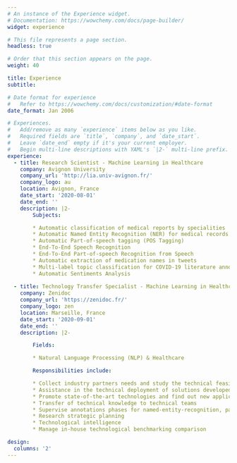 ```yaml
---
# An instance of the Experience widget.
# Documentation: https://wowchemy.com/docs/page-builder/
widget: experience

# This file represents a page section.
headless: true

# Order that this section appears on the page.
weight: 40

title: Experience
subtitle:

# Date format for experience
#   Refer to https://wowchemy.com/docs/customization/#date-format
date_format: Jan 2006

# Experiences.
#   Add/remove as many `experience` items below as you like.
#   Required fields are `title`, `company`, and `date_start`.
#   Leave `date_end` empty if it's your current employer.
#   Begin multi-line descriptions with YAML's `|2-` multi-line prefix.
experience:
  - title: Research Scientist - Machine Learning in Healthcare
    company: Avignon University
    company_url: 'http://lia.univ-avignon.fr/'
    company_logo: au
    location: Avignon, France
    date_start: '2020-08-01'
    date_end: ''
    description: |2-
        Subjects:

        * Automatic classification of medical reports by specialities
        * Automatic Named Entity Recognition (NER) for medical records anonymization
        * Automatic Part-of-speech tagging (POS Tagging)
        * End-To-End Speech Recognition
        * End-To-End Part-of-speech Recognition from Speech
        * Automatic extraction of medication names in tweets
        * Multi-label topic classification for COVID-19 literature annotation
        * Automatic Sentiments Analysis
        
  - title: Technology Transfer Specialist - Machine Learning in Healthcare
    company: Zenidoc
    company_url: 'https://zenidoc.fr/'
    company_logo: zen
    location: Marseille, France
    date_start: '2020-09-01'
    date_end: ''
    description: |2-

        Fields:

        * Natural Language Processing (NLP) & Healthcare

        Responsibilities include:

        * Collect industry partners needs and study the technical feasibility of projects
        * Assistance in the technical deployment of solutions developed in academia
        * Promote state-of-the-art technologies and find out new applications
        * Transfer of technical knowledge to technical teams
        * Supervise annotations phases for named-entity-recognition, part-of-speech tagging and documents classification
        * Research strategic planning
        * Technological intelligence
        * Manage in-house technological benchmarking comparison

design:
  columns: '2'
---
```

